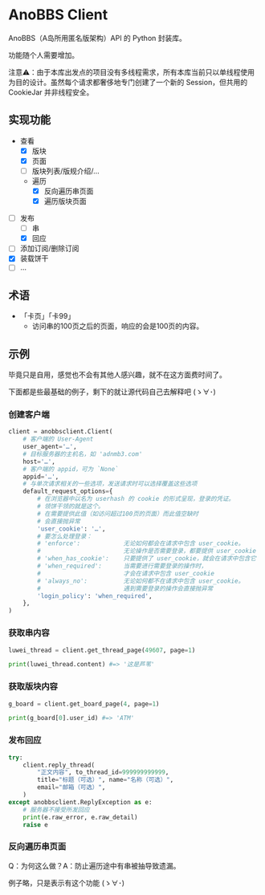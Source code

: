 # AnoBBS Client

AnoBBS（A岛所用匿名版架构）API 的 Python 封装库。

功能随个人需要增加。

注意⚠️：由于本库出发点的项目没有多线程需求，所有本库当前只以单线程使用为目的设计。虽然每个请求都奢侈地专门创建了一个新的 Session，但共用的 CookieJar 并非线程安全。

## 实现功能

* 查看
    * [x] 版块
    * [x] 页面
    * [ ] 版块列表/版规介绍/…
    * 遍历
        * [x] 反向遍历串页面
        * [x] 遍历版块页面
* [ ] 发布
    * [ ] 串
    * [x] 回应
* [ ] 添加订阅/删除订阅
* [x] 装载饼干
* [ ] …

## 术语

* 「卡页」「卡99」
    * 访问串的100页之后的页面，响应的会是100页的内容。

## 示例

毕竟只是自用，感觉也不会有其他人感兴趣，就不在这方面费时间了。

下面都是些最基础的例子，剩下的就让源代码自己去解释吧 (ゝ∀･)

### 创建客户端

``` python
client = anobbsclient.Client(
    # 客户端的 User-Agent
    user_agent='…',
    # 目标服务器的主机名，如 'adnmb3.com'
    host='…',
    # 客户端的 appid，可为 `None`
    appid='…',
    # 与单次请求相关的一些选项，发送请求时可以选择覆盖这些选项
    default_request_options={
        # 在浏览器中以名为 userhash 的 cookie 的形式呈现，登录的凭证。
        # 领饼干领的就是这个。
        # 在需要提供此值（如访问超过100页的页面）而此值空缺时
        # 会直接抛异常
        'user_cookie': '…',
        # 要怎么处理登录：
        # 'enforce':            无论如何都会在请求中包含 user_cookie。
        #                       无论操作是否需要登录，都要提供 user_cookie
        # 'when_has_cookie':    只要提供了 user_cookie，就会在请求中包含它
        # 'when_required':      当需要进行需要登录的操作时，
        #                       才会在请求中包含 user_cookie
        # 'always_no':          无论如何都不在请求中包含 user_cookie。
        #                       遇到需要登录的操作会直接抛异常
        'login_policy': 'when_required',
    },
)
```

### 获取串内容

```python
luwei_thread = client.get_thread_page(49607, page=1)

print(luwei_thread.content) #=> '这是芦苇'
```

### 获取版块内容

```python
g_board = client.get_board_page(4, page=1)

print(g_board[0].user_id) #=> 'ATM'
```

### 发布回应

```python
try:
    client.reply_thread(
        "正文内容", to_thread_id=999999999999,
        title="标题（可选）", name="名称（可选）",
        email="邮箱（可选）",
    )
except anobbsclient.ReplyException as e:
    # 服务器不接受所发回应
    print(e.raw_error, e.raw_detail)
    raise e
```

### 反向遍历串页面

Q：为何这么做？A：防止遍历途中有串被抽导致遗漏。

例子略，只是表示有这个功能 (ゝ∀･)